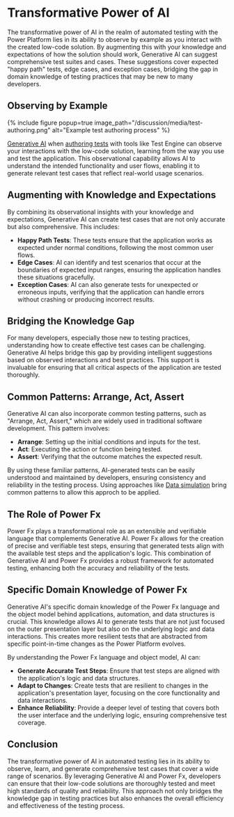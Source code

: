 # Transformative Power of AI

The transformative power of AI in the realm of automated testing with the Power Platform lies in its ability to observe by example as you interact with the created low-code solution. By augmenting this with your knowledge and expectations of how the solution should work, Generative AI can suggest comprehensive test suites and cases. These suggestions cover expected "happy path" tests, edge cases, and exception cases, bridging the gap in domain knowledge of testing practices that may be new to many developers.

## Observing by Example

{% include figure popup=true image_path="/discussion/media/test-authoring.png" alt="Example test authoring process" %}

[Generative AI](../discussion/generative-ai.md) when [authoring tests](../discussion/test-authoring.md) with tools like Test Engine can observe your interactions with the low-code solution, learning from the way you use and test the application. This observational capability allows AI to understand the intended functionality and user flows, enabling it to generate relevant test cases that reflect real-world usage scenarios.

## Augmenting with Knowledge and Expectations

By combining its observational insights with your knowledge and expectations, Generative AI can create test cases that are not only accurate but also comprehensive. This includes:

- **Happy Path Tests**: These tests ensure that the application works as expected under normal conditions, following the most common user flows.
- **Edge Cases**: AI can identify and test scenarios that occur at the boundaries of expected input ranges, ensuring the application handles these situations gracefully.
- **Exception Cases**: AI can also generate tests for unexpected or erroneous inputs, verifying that the application can handle errors without crashing or producing incorrect results.

## Bridging the Knowledge Gap

For many developers, especially those new to testing practices, understanding how to create effective test cases can be challenging. Generative AI helps bridge this gap by providing intelligent suggestions based on observed interactions and best practices. This support is invaluable for ensuring that all critical aspects of the application are tested thoroughly.

## Common Patterns: Arrange, Act, Assert

Generative AI can also incorporate common testing patterns, such as "Arrange, Act, Assert," which are widely used in traditional software development. This pattern involves:

- **Arrange**: Setting up the initial conditions and inputs for the test.
- **Act**: Executing the action or function being tested.
- **Assert**: Verifying that the outcome matches the expected result.

By using these familiar patterns, AI-generated tests can be easily understood and maintained by developers, ensuring consistency and reliability in the testing process. Using approaches like [Data simulation](../discussion/data-simulation.md) bring common patterns to allow this approch to be applied.

## The Role of Power Fx

Power Fx plays a transformational role as an extensible and verifiable language that complements Generative AI. Power Fx allows for the creation of precise and verifiable test steps, ensuring that generated tests align with the available test steps and the application's logic. This combination of Generative AI and Power Fx provides a robust framework for automated testing, enhancing both the accuracy and reliability of the tests.

## Specific Domain Knowledge of Power Fx

Generative AI's specific domain knowledge of the Power Fx language and the object model behind applications, automation, and data structures is crucial. This knowledge allows AI to generate tests that are not just focused on the outer presentation layer but also on the underlying logic and data interactions. This creates more resilient tests that are abstracted from specific point-in-time changes as the Power Platform evolves.

By understanding the Power Fx language and object model, AI can:

- **Generate Accurate Test Steps**: Ensure that test steps are aligned with the application's logic and data structures.
- **Adapt to Changes**: Create tests that are resilient to changes in the application's presentation layer, focusing on the core functionality and data interactions.
- **Enhance Reliability**: Provide a deeper level of testing that covers both the user interface and the underlying logic, ensuring comprehensive test coverage.

## Conclusion

The transformative power of AI in automated testing lies in its ability to observe, learn, and generate comprehensive test cases that cover a wide range of scenarios. By leveraging Generative AI and Power Fx, developers can ensure that their low-code solutions are thoroughly tested and meet high standards of quality and reliability. This approach not only bridges the knowledge gap in testing practices but also enhances the overall efficiency and effectiveness of the testing process.